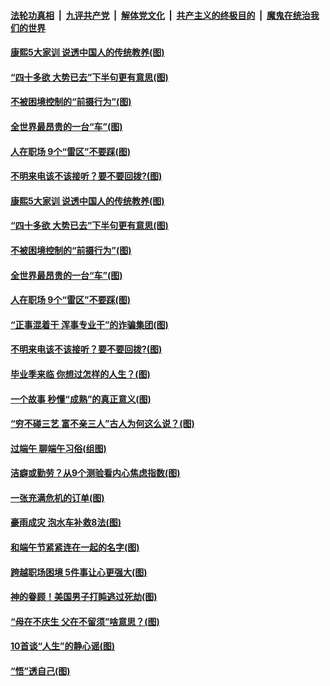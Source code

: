 ####  [法轮功真相](../../../../basic/blob/master/README.md?t=06271731) &nbsp;|&nbsp; [九评共产党](../../../../9ping.md/blob/master/README.md?t=06271731) &nbsp;|&nbsp; [解体党文化](../../../../jtdwh.md/blob/master/README.md?t=06271731)  &nbsp;|&nbsp; [共产主义的终极目的](../../../../gczydzjmd.md/blob/master/README.md?t=06271731) &nbsp;|&nbsp; [魔鬼在统治我们的世界](../../../../mgztzwmdsj.md/blob/master/README.md?t=06271731) 

#### [康熙5大家训 说透中国人的传统教养(图)](../pages/p8/937696.md?t=06271731) 

#### [“四十多欲 大势已去”下半句更有意思(图)](../pages/p8/937811.md?t=06271731) 

#### [不被困境控制的“前摄行为”(图)](../pages/p8/937145.md?t=06271731) 

#### [全世界最昂贵的一台“车”(图)](../pages/p8/937477.md?t=06271731) 

#### [人在职场 9个“雷区”不要踩(图)](../pages/p8/937766.md?t=06271731) 

#### [不明来电该不该接听？要不要回拨?(图)](../pages/p8/936929.md?t=06271731) 

#### [康熙5大家训 说透中国人的传统教养(图)](../pages/p8/937696.md?t=06271731) 

#### [“四十多欲 大势已去”下半句更有意思(图)](../pages/p8/937811.md?t=06271731) 

#### [不被困境控制的“前摄行为”(图)](../pages/p8/937145.md?t=06271731) 

#### [全世界最昂贵的一台“车”(图)](../pages/p8/937477.md?t=06271731) 

#### [人在职场 9个“雷区”不要踩(图)](../pages/p8/937766.md?t=06271731) 

#### [“正事混着干 浑事专业干”的诈骗集团(图)](../pages/p8/937732.md?t=06271731) 

#### [不明来电该不该接听？要不要回拨?(图)](../pages/p8/936929.md?t=06271731) 

#### [毕业季来临 你想过怎样的人生？(图)](../pages/p8/937661.md?t=06271731) 

#### [一个故事 秒懂“成熟”的真正意义(图)](../pages/p8/936405.md?t=06271731) 

#### [“穷不碰三艺 富不亲三人”古人为何这么说？(图)](../pages/p8/937602.md?t=06271731) 

#### [过端午 聊端午习俗(组图)](../pages/p8/937246.md?t=06271731) 

#### [洁癖或勤劳？从9个测验看内心焦虑指数(图)](../pages/p8/937558.md?t=06271731) 

#### [一张充满危机的订单(图)](../pages/p8/936981.md?t=06271731) 

#### [豪雨成灾 泡水车补救8法(图)](../pages/p8/937526.md?t=06271731) 

#### [和端午节紧紧连在一起的名字(图)](../pages/p8/937448.md?t=06271731) 

#### [跨越职场困境 5件事让心更强大(图)](../pages/p8/937375.md?t=06271731) 

#### [神的眷顾！美国男子打盹逃过死劫(图)](../pages/p8/936985.md?t=06271731) 

#### [“母在不庆生 父在不留须”啥意思？(图)](../pages/p8/937234.md?t=06271731) 

#### [10首谈“人生”的静心谣(图)](../pages/p8/936965.md?t=06271731) 

#### [“悟”透自己(图)](../pages/p8/936972.md?t=06271731) 

